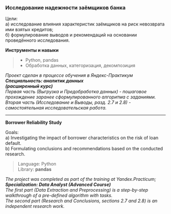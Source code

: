 ### **Исследование надежности заёмщиков банка**

Цели:\
а) исследование влияния характеристик заёмщиков на риск невозврата ими взятых кредитов;\
б) формулирование выводов и рекомендаций на основании проведённого исследования.

**Инструменты и навыки**
> - Python, pandas
> - Обработка данных, категоризация, декомпозиция

*Проект сделан в процессе обучения в Яндекс-Практикум\
**Специальность: аналитик данных\
(расширенный курс)**\
Первая часть (Выгрузка и Предобработка данных) - пошаговое прохождение заранее сформулированного алгоритма с заданиями.\
Вторая часть  (Исследование и Выводы, разд. 2.7 и 2.8) - самостоятельная исследовательская работа.*
______________________________________

**Borrower Reliability Study**

Goals:\
a) Investigating the impact of borrower characteristics on the risk of loan default.\
b) Formulating conclusions and recommendations based on the conducted research.


>Language: Python\
Library: **pandas**

*The project was completed as part of the training at Yandex.Practicum;\
**Specialization: Data Analyst (Advanced Course)**\
The first part (Data Extraction and Preprocessing) is a step-by-step walkthrough of a pre-defined algorithm with tasks.\
The second part (Research and Conclusions, sections 2.7 and 2.8) is an independent research work.*

